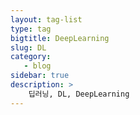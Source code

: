 ```yaml
---
layout: tag-list
type: tag
bigtitle: DeepLearning
slug: DL
category:
   - blog
sidebar: true
description: >
    딥러닝, DL, DeepLearning
---
```

